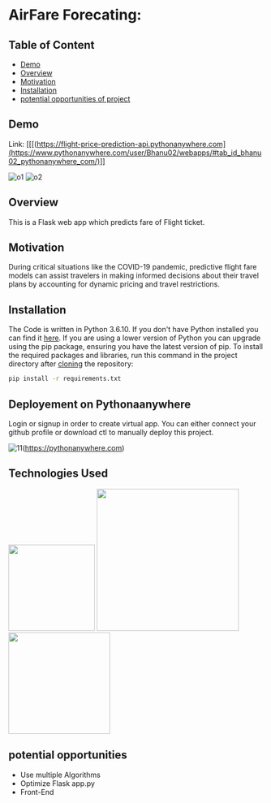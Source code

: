 # AirFare Forecating: 

## Table of Content
  * [Demo](#demo)
  * [Overview](#overview)
  * [Motivation](#motivation)
  * [Installation](#installation)
  * [potential opportunities of project](#potential-opportunities)


## Demo
Link: [[[(https://flight-price-prediction-api.pythonanywhere.com](https://www.pythonanywhere.com/user/Bhanu02/webapps/#tab_id_bhanu02_pythonanywhere_com/)]]

![o1](https://github.com/navyasweet/Air_Fare_Prediction/assets/134292286/96c6d1f6-f23b-41d2-b137-a9aeb26a22bd)
![o2](https://github.com/navyasweet/Air_Fare_Prediction/assets/134292286/2c41c2be-a9ea-4e85-901e-bfde4a2f7805)
## Overview
This is a Flask web app which predicts fare of Flight ticket.

## Motivation
During critical situations like the COVID-19 pandemic, predictive flight fare models can assist travelers in making informed decisions about their travel plans by accounting for dynamic pricing and travel restrictions.

## Installation
The Code is written in Python 3.6.10. If you don't have Python installed you can find it [here](https://www.python.org/downloads/). If you are using a lower version of Python you can upgrade using the pip package, ensuring you have the latest version of pip. To install the required packages and libraries, run this command in the project directory after [cloning](https://www.howtogeek.com/451360/how-to-clone-a-github-repository/) the repository:
```bash
pip install -r requirements.txt
```

## Deployement on Pythonaanywhere
Login or signup in order to create virtual app. You can either connect your github profile or download ctl to manually deploy this project.

![11](https://github.com/navyasweet/Air_Fare_Prediction/assets/134292286/437a1c39-abd8-4bb6-9540-8479ae6c6f41)(https://pythonanywhere.com)

## Technologies Used
[<img target="_blank" src="https://flask.palletsprojects.com/en/1.1.x/_images/flask-logo.png" width=170>](https://flask.palletsprojects.com/en/1.1.x/) [<img target="_blank" src="https://number1.co.za/wp-content/uploads/2017/10/gunicorn_logo-300x85.png" width=280>](https://gunicorn.org) [<img target="_blank" src="https://scikit-learn.org/stable/_static/scikit-learn-logo-small.png" width=200>](https://scikit-learn.org/stable/) 




## potential opportunities

* Use multiple Algorithms
* Optimize Flask app.py
* Front-End 
